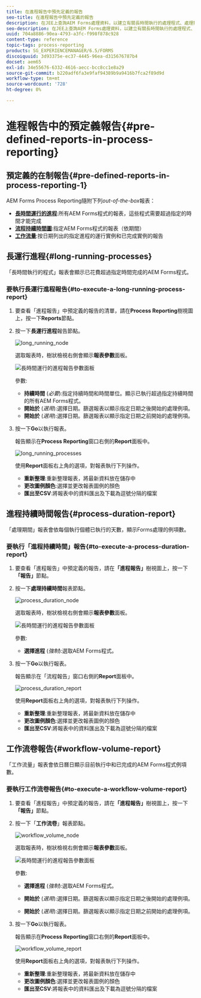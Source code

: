 ```yaml
---
title: 在進程報告中預先定義的報告
seo-title: 在進程報告中預先定義的報告
description: 在JEE上查詢AEM Forms處理資料，以建立有關長時間執行的處理程式、處理持續時間和工作流程量的報表
seo-description: 在JEE上查詢AEM Forms處理資料，以建立有關長時間執行的處理程式、處理持續時間和工作流程量的報表
uuid: 704a8886-90ea-4793-a3fc-f998f878c928
content-type: reference
topic-tags: process-reporting
products: SG_EXPERIENCEMANAGER/6.5/FORMS
discoiquuid: 3d93375e-ec37-4445-96ea-d315676787b4
docset: aem65
exl-id: 34e55676-6332-4616-aecc-bcc8cc1e8a29
source-git-commit: b220adf6fa3e9faf94389b9a9416b7fca2f89d9d
workflow-type: tm+mt
source-wordcount: '728'
ht-degree: 0%

---
```


# 進程報告中的預定義報告{#pre-defined-reports-in-process-reporting}

## 預定義的在制報告{#pre-defined-reports-in-process-reporting-1}

AEM Forms Process Reporting隨附下列&#x200B;*out-of-the-box*&#x200B;報表：

* **[長時間運行的進程](#long-running-processes)**:所有AEM Forms程式的報表，這些程式需要超過指定的時間才能完成
* **[流程持續時間圖](#process-duration-report)**:指定AEM Forms程式的報表（依期間）
* **[工作流量](#workflow-volume-report)**:按日期列出的指定進程的運行實例和已完成實例的報告

## 長運行進程{#long-running-processes}

「長時間執行的程式」報表會顯示已花費超過指定時間完成的AEM Forms程式。

### 要執行長運行進程報告{#to-execute-a-long-running-process-report}

1. 要查看「進程報告」中預定義的報告的清單，請在&#x200B;**Process Reporting**&#x200B;樹視圖上，按一下&#x200B;**Reports**&#x200B;節點。
1. 按一下&#x200B;**長運行進程**&#x200B;報告節點。

   ![long_running_node](assets/long_running_node.png)

   選取報表時，樹狀檢視右側會顯示&#x200B;**報表參數**&#x200B;面板。

   ![長時間運行的進程報告參數面板](assets/report_parameters_panel.png)

   參數:

   * **持續時間** (*必要*):指定持續時間和時間單位。顯示已執行超過指定持續時間的所有AEM Forms程式。
   * **開始於** (*選用*):選擇日期。篩選報表以顯示指定日期之後開始的處理例項。
   * **開始於** (*選用*):選擇日期。篩選報表以顯示指定日期之前開始的處理例項。

1. 按一下&#x200B;**Go**&#x200B;以執行報表。

   報告顯示在&#x200B;**Process Reporting**&#x200B;窗口右側的&#x200B;**Report**&#x200B;面板中。

   ![long_running_processes](assets/long_running_processes.png)

   使用&#x200B;**Report**&#x200B;面板右上角的選項，對報表執行下列操作。

   * **重新整理**:重新整理報表，將最新資料放在儲存中
   * **更改圖例顏色**:選擇並更改報表圖例的顏色
   * **匯出至CSV**:將報表中的資料匯出及下載為逗號分隔的檔案

## 進程持續時間報告{#process-duration-report}

「處理期間」報表會依每個執行個體已執行的天數，顯示Forms處理的例項數。

### 要執行「進程持續時間」報告{#to-execute-a-process-duration-report}

1. 要查看「進程報告」中預定義的報告，請在&#x200B;**「進程報告」**&#x200B;樹視圖上，按一下&#x200B;**「報告」**&#x200B;節點。
1. 按一下&#x200B;**處理持續時間**&#x200B;報表節點。

   ![process_duration_node](assets/process_duration_node.png)

   選取報表時，樹狀檢視右側會顯示&#x200B;**報表參數**&#x200B;面板。

   ![長時間運行的進程報告參數面板](assets/process_duration_params.png)

   參數:

   * **選擇進程** (*強制*):選取AEM Forms程式。

1. 按一下&#x200B;**Go**&#x200B;以執行報表。

   報告顯示在「流程報告」窗口右側的&#x200B;**Report**&#x200B;面板中。

   ![process_duration_report](assets/process_duration_report.png)

   使用&#x200B;**Report**&#x200B;面板右上角的選項，對報表執行下列操作。

   * **重新整理**:重新整理報表，將最新資料放在儲存中
   * **更改圖例顏色**:選擇並更改報表圖例的顏色
   * **匯出至CSV**:將報表中的資料匯出及下載為逗號分隔的檔案

## 工作流卷報告{#workflow-volume-report}

「工作流量」報表會依日曆日顯示目前執行中和已完成的AEM Forms程式例項數。

### 要執行工作流卷報告{#to-execute-a-workflow-volume-report}

1. 要查看「進程報告」中預定義的報告，請在&#x200B;**「進程報告」**&#x200B;樹視圖上，按一下&#x200B;**「報告」**&#x200B;節點。
1. 按一下「**工作流卷**」報表節點。

   ![workflow_volume_node](assets/workflow_volume_node.png)

   選取報表時，樹狀檢視右側會顯示&#x200B;**報表參數**&#x200B;面板。

   ![長時間運行的進程報告參數面板](assets/workflow_volume_params.png)

   參數:

   * **選擇進程** (*強制*):選取AEM Forms程式。

   * **開始於** (*選用*):選擇日期。篩選報表以顯示指定日期之後開始的處理例項。

   * **開始於** (*選用*):選擇日期。篩選報表以顯示指定日期之前開始的處理例項。

1. 按一下&#x200B;**Go**&#x200B;以執行報表。

   報告顯示在&#x200B;**Process Reporting**&#x200B;窗口右側的&#x200B;**Report**&#x200B;面板中。

   ![workflow_volume_report](assets/workflow_volume_report.png)

   使用&#x200B;**Report**&#x200B;面板右上角的選項，對報表執行下列操作。

   * **重新整理**:重新整理報表，將最新資料放在儲存中
   * **更改圖例顏色**:選擇並更改報表圖例的顏色
   * **匯出至CSV**:將報表中的資料匯出及下載為逗號分隔的檔案
